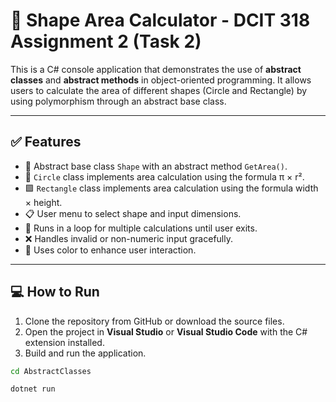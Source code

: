 # 📐 Shape Area Calculator - DCIT 318 Assignment 2 (Task 2)

This is a C# console application that demonstrates the use of **abstract classes** and **abstract methods** in object-oriented programming. It allows users to calculate the area of different shapes (Circle and Rectangle) by using polymorphism through an abstract base class.

---

## ✅ Features

- 🧱 Abstract base class `Shape` with an abstract method `GetArea()`.
- 🔵 `Circle` class implements area calculation using the formula π × r².
- 🟪 `Rectangle` class implements area calculation using the formula width × height.
- 📋 User menu to select shape and input dimensions.
- 🔁 Runs in a loop for multiple calculations until user exits.
- ❌ Handles invalid or non-numeric input gracefully.
- 🎨 Uses color to enhance user interaction.

---


## 💻 How to Run

1. Clone the repository from GitHub or download the source files.
2. Open the project in **Visual Studio** or **Visual Studio Code** with the C# extension installed.
3. Build and run the application.

```bash
cd AbstractClasses

dotnet run